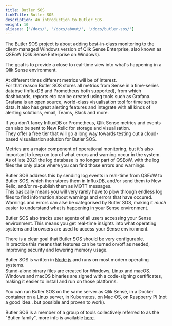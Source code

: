 ```yaml
---
title: Butler SOS
linkTitle: Butler SOS
description: An introduction to Butler SOS.
weight: 10
aliases: ['/docs/', '/docs/about/', '/docs/butler-sos/']
---
```


The Butler SOS project is about adding best-in-class monitoring to the client-managed Windows version of Qlik Sense Enterprise, also known as QSEoW (Qlik Sense Enterprise on Windows).  

The goal is to provide a close to real-time view into what's happening in a Qlik Sense environment.

At different times different metrics will be of interest.  
For that reason Butler SOS stores all metrics from Sense in a time-series databse (InfluxDB and Prometheus both supported), from which dashboards, reports etc can be created using tools such as Grafana.  
Grafana is an open source, world-class visualisation tool for time series data. It also has great alerting features and integrate with all kinds of alerting solutions, email, Teams, Slack and more.

If you don't fancy InfluxDB or Prometheus, Qlik Sense metrics and events can also be sent to New Relic for storage and visualisation.  
They offer a free tier that will go a long way towards testing out a cloud-based visualisation solution for Butler SOS.

Metrics are a major component of operational monitoring, but it's also important to keep on top of what errors and warning occur in the system.  
As of late 2021 the log database is no longer part of QSEoW, with the log files the only place where you can find those errors and warnings.  

Butler SOS address this by sending log events in real-time from QSEoW to Butler SOS, which then stores them in InfluxDB, and/or send them to New Relic, and/or re-publish them as MQTT messages.  
This basically means you will very rarely have to plow through endless log files to find information about warnings and errors that have occured.  
Warnings and errors can alse be categorised by Butler SOS, making it *much* easier to understand what is happening in your Sense environment.

Butler SOS also tracks user agents of all users accessing your Sense environment.
This means you get real-time insights into what operating systems and browsers are used to access your Sense environment.

There is a clear goal that Butler SOS should be very configurable.  
In practice this means that features can be turned on/off as needed, improving security and lowering memory usage.

Butler SOS is written in [Node.js](https://nodejs.org/en/) and runs on most modern operating systems.  
Stand-alone binary files are created for Windows, Linux and macOS.  
Windows and macOS binaries are signed with a code-signing certificates, making it easier to install and run on those platforms.

You can run Butler SOS on the same server as Qlik Sense, in a Docker container on a Linux server, in Kubernetes, on Mac OS, on Raspberry Pi (not a good idea.. but possible and proven to work).

Butler SOS is a member of a group of tools collectively referred to as the "Butler family", more info is available [here](/docs/about/butler-family).
